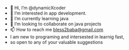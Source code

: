 - 👋 Hi, I’m @dynamicXcoder
- 👀 I’m interested in app development.
- 🌱 I’m currently learning java
- 💞️ I’m looking to collaborate on java projects
- 📫 How to reach me bless2baba@gmail.com
- I am new to programing and intersested in learnig fast,
- so open to any of your valuable suggestions

<!---
dynamicXcoder/dynamicXcoder is a ✨ special ✨ repository because its `README.md` (this file) appears on your GitHub profile.
You can click the Preview link to take a look at your changes.
--->
